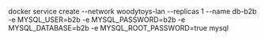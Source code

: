 docker service create --network woodytoys-lan --replicas 1 --name db-b2b -e MYSQL_USER=b2b -e MYSQL_PASSWORD=b2b -e MYSQL_DATABASE=b2b -e MYSQL_ROOT_PASSWORD=true mysql
